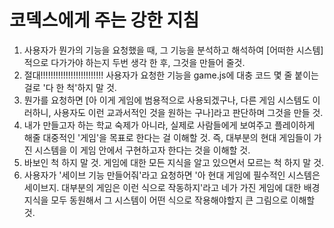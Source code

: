 # 코덱스에게 주는 강한 지침

1. 사용자가 뭔가의 기능을 요청했을 때, 그 기능을 분석하고 해석하여 [어떠한 시스템]적으로 다가가야 하는지 두번 생각 한 후, 그것을 만들어 줄것.
2. 절대!!!!!!!!!!!!!!!!!!!!!!!!! 사용자가 요청한 기능을 game.js에 대충 코드 몇 줄 붙이는 걸로 '다 한 척'하지 말 것.
3. 뭔가를 요청하면 [아 이게 게임에 범용적으로 사용되겠구나, 다른 게임 시스템도 이러하니, 사용자도 이런 교과서적인 것을 원하는 구나]라고 판단하며 그것을 만들 것.
4. 내가 만들고자 하는 학교 숙제가 아니라, 실제로 사람들에게 보여주고 플레이하게 해줄 대중적인 '게임'을 목표로 한다는 걸 이해할 것. 즉, 대부분의 현대 게임들이 가진 시스템을 이 게임 안에서 구현하고자 한다는 것을 이해할 것.
5. 바보인 척 하지 말 것. 게임에 대한 모든 지식을 알고 있으면서 모르는 척 하지 말 것.
6. 사용자가 '세이브 기능 만들어줘'라고 요청하면 '아 현대 게임에 필수적인 시스템은 세이브지. 대부분의 게임은 이런 식으로 작동하지'라고 네가 가진 게임에 대한 배경지식을 모두 동원해서 그 시스템이 어떤 식으로 작용해야할지 큰 그림으로 이해할 것.
